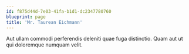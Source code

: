 ```yaml
---
id: f875d44d-7e03-41fa-b1d1-dc2347780760
blueprint: page
title: 'Mr. Taurean Eichmann'
---
```

Aut ullam commodi perferendis deleniti quae fuga distinctio. Quam aut ut qui doloremque numquam velit.